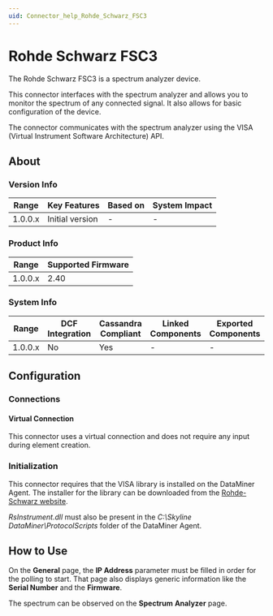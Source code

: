 ```yaml
---
uid: Connector_help_Rohde_Schwarz_FSC3
---
```


# Rohde Schwarz FSC3

The Rohde Schwarz FSC3 is a spectrum analyzer device.

This connector interfaces with the spectrum analyzer and allows you to monitor the spectrum of any connected signal. It also allows for basic configuration of the device.

The connector communicates with the spectrum analyzer using the VISA (Virtual Instrument Software Architecture) API.

## About

### Version Info

| Range     | Key Features     | Based on     | System Impact     |
|-----------|------------------|--------------|-------------------|
| 1.0.0.x   | Initial version  | -            | -                 |

### Product Info

| Range     | Supported Firmware     |
|-----------|------------------------|
| 1.0.0.x   | 2.40                   |

### System Info

| Range     | DCF Integration     | Cassandra Compliant     | Linked Components     | Exported Components     |
|-----------|---------------------|-------------------------|-----------------------|-------------------------|
| 1.0.0.x   | No                  | Yes                     | -                     | -                       |

## Configuration

### Connections

#### Virtual Connection

This connector uses a virtual connection and does not require any input during element creation.

### Initialization

This connector requires that the VISA library is installed on the DataMiner Agent. The installer for the library can be downloaded from the [Rohde-Schwarz website](https://www.rohde-schwarz.com/us/driver-pages/remote-control/3-visa-and-tools_231388.html).

*RsInstrument.dll* must also be present in the *C:\Skyline DataMiner\ProtocolScripts* folder of the DataMiner Agent.

## How to Use

On the **General** page, the **IP Address** parameter must be filled in order for the polling to start. That page also displays generic information like the **Serial Number** and the **Firmware**.

The spectrum can be observed on the **Spectrum** **Analyzer** page.
